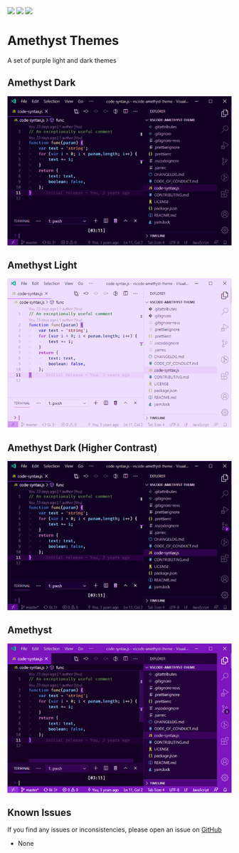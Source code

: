 [![](https://vsmarketplacebadge.apphb.com/version/eamodio.amethyst-theme.svg)](https://marketplace.visualstudio.com/items?itemName=eamodio.amethyst-theme) [![](https://vsmarketplacebadge.apphb.com/installs/eamodio.amethyst-theme.svg)](https://marketplace.visualstudio.com/items?itemName=eamodio.amethyst-theme) [![](https://vsmarketplacebadge.apphb.com/rating/eamodio.amethyst-theme.svg)](https://marketplace.visualstudio.com/items?itemName=eamodio.amethyst-theme)

# Amethyst Themes

A set of purple light and dark themes

## Amethyst Dark

![Amethyst Dark preview](https://raw.githubusercontent.com/eamodio/vscode-amethyst-theme/main/images/preview-dark.png)

## Amethyst Light

![Amethyst Light preview](https://raw.githubusercontent.com/eamodio/vscode-amethyst-theme/main/images/preview-light.png)

## Amethyst Dark (Higher Contrast)

![Amethyst Dark (Higher Contrast) preview](https://raw.githubusercontent.com/eamodio/vscode-amethyst-theme/main/images/preview-dark-hc.png)

## Amethyst

![Amethyst preview](https://raw.githubusercontent.com/eamodio/vscode-amethyst-theme/main/images/preview.png)

## Known Issues

If you find any issues or inconsistencies, please open an issue on [GitHub](https://github.com/eamodio/vscode-amethyst-theme/issues)

- None
